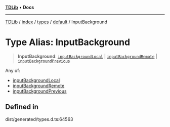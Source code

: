[**TDLib**](../../../../../../README.md) • **Docs**

***

[TDLib](../../../../../../modules.md) / [index](../../../../../README.md) / [types](../../../README.md) / [default](../README.md) / InputBackground

# Type Alias: InputBackground

> **InputBackground**: [`inputBackgroundLocal`](inputBackgroundLocal.md) \| [`inputBackgroundRemote`](inputBackgroundRemote.md) \| [`inputBackgroundPrevious`](inputBackgroundPrevious.md)

Any of:
- [inputBackgroundLocal](inputBackgroundLocal.md)
- [inputBackgroundRemote](inputBackgroundRemote.md)
- [inputBackgroundPrevious](inputBackgroundPrevious.md)

## Defined in

dist/generated/types.d.ts:64563
